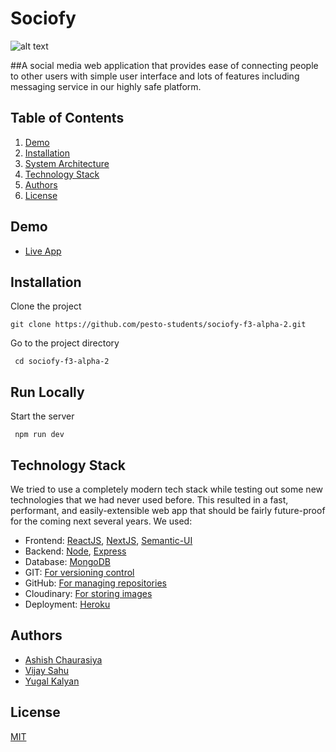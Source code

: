  # Sociofy
 ![alt text](https://res.cloudinary.com/drcpultl3/image/upload/v1649396405/logo_white_s_m9rrkw.png)

##A social media web application that provides ease of connecting people to other users with
simple user interface and lots of features including messaging service in our highly safe
platform.

 
## Table of Contents

   1. [Demo](https://github.com/pesto-students/sociofy-f3-alpha-2#Demo) 
   2. [Installation](https://github.com/pesto-students/sociofy-f3-alpha-2.git#Installation)
   3. [System Architecture](https://github.com/pesto-students/sociofy-f3-alpha-2.git#System%20Architecture)
   4. [Technology Stack](https://github.com/pesto-students/sociofy-f3-alpha-2.git#Technology%20Stack)
   5. [Authors](https://github.com/pesto-students/sociofy-f3-alpha-2.git#Authors)
   6. [License](https://github.com/pesto-students/sociofy-f3-alpha-2.git#License)


## Demo

* [Live App](https://sociofy-v1.herokuapp.com/)
 

 



## Installation

Clone the project

    git clone https://github.com/pesto-students/sociofy-f3-alpha-2.git

Go to the project directory

     cd sociofy-f3-alpha-2
## Run Locally

 

Start the server

     npm run dev

 



 
## Technology Stack

We tried to use a completely modern tech stack while testing out some new technologies that we had never used before. This resulted in a fast, performant, and easily-extensible web app that should be fairly future-proof for the coming next several years. We used:

* Frontend: [ReactJS](https://reactjs.org/), [NextJS](https://nextjs.org/), [Semantic-UI](https://semantic-ui.com/)
* Backend: [Node](https://nodejs.org/en/), [Express](https://expressjs.com/)
* Database: [MongoDB](https://www.mongodb.com/)
* GIT: [For versioning control]()
* GitHub: [For managing repositories]()
* Cloudinary: [  For storing images]()
* Deployment: [ Heroku]()


 

 
## Authors

* [Ashish Chaurasiya](https://github.com/Ashishchaursiya)
* [Vijay Sahu](https://github.com/vsvijay987)
*  [Yugal Kalyan](https://github.com/yugalkalyan)
## License

[MIT](https://choosealicense.com/licenses/mit/)
